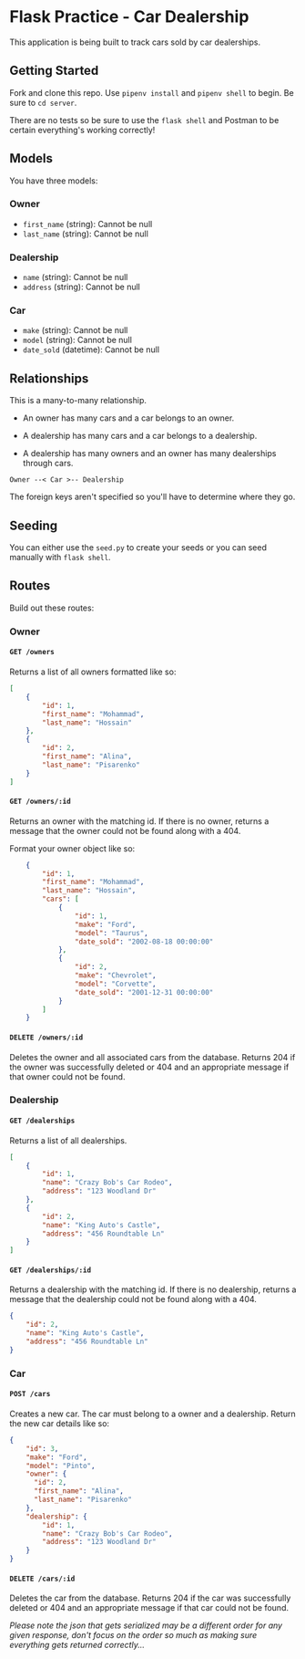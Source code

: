 # Flask Practice - Car Dealership

This application is being built to track cars sold by car dealerships.

## Getting Started

Fork and clone this repo. Use `pipenv install` and `pipenv shell` to begin. Be sure to `cd server`.

There are no tests so be sure to use the `flask shell` and Postman to be certain everything's working correctly!

## Models

You have three models:

### Owner

- `first_name` (string): Cannot be null
- `last_name` (string): Cannot be null

### Dealership

- `name` (string): Cannot be null
- `address` (string): Cannot be null

### Car

- `make` (string): Cannot be null
- `model` (string): Cannot be null
- `date_sold` (datetime): Cannot be null

## Relationships

This is a many-to-many relationship.

- An owner has many cars and a car belongs to an owner.

- A dealership has many cars and a car belongs to a dealership.

- A dealership has many owners and an owner has many dealerships through cars.

`Owner --< Car >-- Dealership`

The foreign keys aren't specified so you'll have to determine where they go.

## Seeding

You can either use the `seed.py` to create your seeds or you can seed manually with `flask shell`.

## Routes

Build out these routes:


### Owner

#### `GET /owners`

Returns a list of all owners formatted like so:

```json
[
    {
        "id": 1,
        "first_name": "Mohammad",
        "last_name": "Hossain"
    },
    {
        "id": 2,
        "first_name": "Alina",
        "last_name": "Pisarenko"
    }
]
```

#### `GET /owners/:id`

Returns an owner with the matching id. If there is no owner, returns a message that the owner could not be found along with a 404.

Format your owner object like so:

```json
    {
        "id": 1,
        "first_name": "Mohammad",
        "last_name": "Hossain",
        "cars": [
            {
                "id": 1,
                "make": "Ford",
                "model": "Taurus",
                "date_sold": "2002-08-18 00:00:00"
            },
            {
                "id": 2,
                "make": "Chevrolet",
                "model": "Corvette",
                "date_sold": "2001-12-31 00:00:00"
            }
        ]
    }
```

#### `DELETE /owners/:id`

Deletes the owner and all associated cars from the database. Returns 204 if the owner was successfully deleted or 404 and an appropriate message if that owner could not be found.


### Dealership

#### `GET /dealerships`

Returns a list of all dealerships.

```json
[
    {
        "id": 1,
        "name": "Crazy Bob's Car Rodeo",
        "address": "123 Woodland Dr"
    },
    {
        "id": 2,
        "name": "King Auto's Castle",
        "address": "456 Roundtable Ln"
    }
]
```


#### `GET /dealerships/:id`

Returns a dealership with the matching id. If there is no dealership, returns a message that the dealership could not be found along with a 404.

```json
{
    "id": 2,
    "name": "King Auto's Castle",
    "address": "456 Roundtable Ln"
}
```


### Car

#### `POST /cars`

Creates a new car. The car must belong to a owner and a dealership. Return the new car details like so:

```json
{
    "id": 3,
    "make": "Ford",
    "model": "Pinto",
    "owner": {
      "id": 2,
      "first_name": "Alina",
      "last_name": "Pisarenko"
    },
    "dealership": {
        "id": 1,
        "name": "Crazy Bob's Car Rodeo",
        "address": "123 Woodland Dr"
    }
}
```

#### `DELETE /cars/:id`

Deletes the car from the database. Returns 204 if the car was successfully deleted or 404 and an appropriate message if that car could not be found.

*Please note the json that gets serialized may be a different order for any given response, don't focus on the order so much as making sure everything gets returned correctly...*
